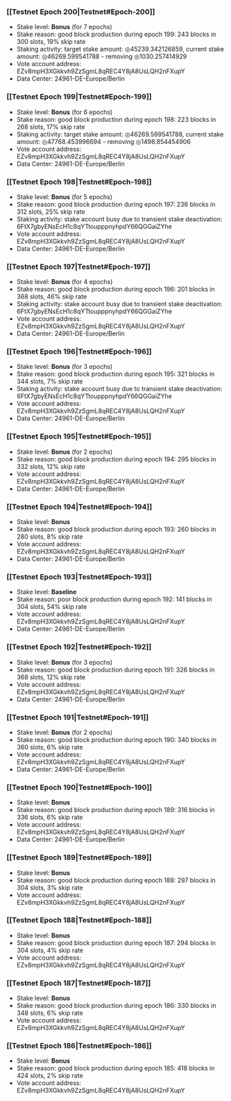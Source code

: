 ### [[Testnet Epoch 200|Testnet#Epoch-200]]
* Stake level: **Bonus** (for 7 epochs)
* Stake reason: good block production during epoch 199: 243 blocks in 300 slots, 19% skip rate
* Staking activity: target stake amount: ◎45239.342126859, current stake amount: ◎46269.599541788 - removing ◎1030.257414929
* Vote account address: EZv8mpH3XGkkvh9ZzSgmL8qREC4Y8jA8UsLQH2nFXupY
* Data Center: 24961-DE-Europe/Berlin
### [[Testnet Epoch 199|Testnet#Epoch-199]]
* Stake level: **Bonus** (for 6 epochs)
* Stake reason: good block production during epoch 198: 223 blocks in 268 slots, 17% skip rate
* Staking activity: target stake amount: ◎46269.599541788, current stake amount: ◎47768.453996694 - removing ◎1498.854454906
* Vote account address: EZv8mpH3XGkkvh9ZzSgmL8qREC4Y8jA8UsLQH2nFXupY
* Data Center: 24961-DE-Europe/Berlin
### [[Testnet Epoch 198|Testnet#Epoch-198]]
* Stake level: **Bonus** (for 5 epochs)
* Stake reason: good block production during epoch 197: 236 blocks in 312 slots, 25% skip rate
* Staking activity: stake account busy due to transient stake deactivation: 6FtX7gbyENsEcH1c8qYTtoupppnyhpdY66QGGaiZYhe
* Vote account address: EZv8mpH3XGkkvh9ZzSgmL8qREC4Y8jA8UsLQH2nFXupY
* Data Center: 24961-DE-Europe/Berlin
### [[Testnet Epoch 197|Testnet#Epoch-197]]
* Stake level: **Bonus** (for 4 epochs)
* Stake reason: good block production during epoch 196: 201 blocks in 368 slots, 46% skip rate
* Staking activity: stake account busy due to transient stake deactivation: 6FtX7gbyENsEcH1c8qYTtoupppnyhpdY66QGGaiZYhe
* Vote account address: EZv8mpH3XGkkvh9ZzSgmL8qREC4Y8jA8UsLQH2nFXupY
* Data Center: 24961-DE-Europe/Berlin
### [[Testnet Epoch 196|Testnet#Epoch-196]]
* Stake level: **Bonus** (for 3 epochs)
* Stake reason: good block production during epoch 195: 321 blocks in 344 slots, 7% skip rate
* Staking activity: stake account busy due to transient stake deactivation: 6FtX7gbyENsEcH1c8qYTtoupppnyhpdY66QGGaiZYhe
* Vote account address: EZv8mpH3XGkkvh9ZzSgmL8qREC4Y8jA8UsLQH2nFXupY
* Data Center: 24961-DE-Europe/Berlin
### [[Testnet Epoch 195|Testnet#Epoch-195]]
* Stake level: **Bonus** (for 2 epochs)
* Stake reason: good block production during epoch 194: 295 blocks in 332 slots, 12% skip rate
* Vote account address: EZv8mpH3XGkkvh9ZzSgmL8qREC4Y8jA8UsLQH2nFXupY
* Data Center: 24961-DE-Europe/Berlin
### [[Testnet Epoch 194|Testnet#Epoch-194]]
* Stake level: **Bonus**
* Stake reason: good block production during epoch 193: 260 blocks in 280 slots, 8% skip rate
* Vote account address: EZv8mpH3XGkkvh9ZzSgmL8qREC4Y8jA8UsLQH2nFXupY
* Data Center: 24961-DE-Europe/Berlin
### [[Testnet Epoch 193|Testnet#Epoch-193]]
* Stake level: **Baseline**
* Stake reason: poor block production during epoch 192: 141 blocks in 304 slots, 54% skip rate 
* Vote account address: EZv8mpH3XGkkvh9ZzSgmL8qREC4Y8jA8UsLQH2nFXupY
* Data Center: 24961-DE-Europe/Berlin
### [[Testnet Epoch 192|Testnet#Epoch-192]]
* Stake level: **Bonus** (for 3 epochs)
* Stake reason: good block production during epoch 191: 326 blocks in 368 slots, 12% skip rate
* Vote account address: EZv8mpH3XGkkvh9ZzSgmL8qREC4Y8jA8UsLQH2nFXupY
* Data Center: 24961-DE-Europe/Berlin
### [[Testnet Epoch 191|Testnet#Epoch-191]]
* Stake level: **Bonus** (for 2 epochs)
* Stake reason: good block production during epoch 190: 340 blocks in 360 slots, 6% skip rate
* Vote account address: EZv8mpH3XGkkvh9ZzSgmL8qREC4Y8jA8UsLQH2nFXupY
* Data Center: 24961-DE-Europe/Berlin
### [[Testnet Epoch 190|Testnet#Epoch-190]]
* Stake level: **Bonus**
* Stake reason: good block production during epoch 189: 316 blocks in 336 slots, 6% skip rate
* Vote account address: EZv8mpH3XGkkvh9ZzSgmL8qREC4Y8jA8UsLQH2nFXupY
* Data Center: 24961-DE-Europe/Berlin
### [[Testnet Epoch 189|Testnet#Epoch-189]]
* Stake level: **Bonus**
* Stake reason: good block production during epoch 188: 297 blocks in 304 slots, 3% skip rate
* Vote account address: EZv8mpH3XGkkvh9ZzSgmL8qREC4Y8jA8UsLQH2nFXupY
### [[Testnet Epoch 188|Testnet#Epoch-188]]
* Stake level: **Bonus**
* Stake reason: good block production during epoch 187: 294 blocks in 304 slots, 4% skip rate
* Vote account address: EZv8mpH3XGkkvh9ZzSgmL8qREC4Y8jA8UsLQH2nFXupY
### [[Testnet Epoch 187|Testnet#Epoch-187]]
* Stake level: **Bonus**
* Stake reason: good block production during epoch 186: 330 blocks in 348 slots, 6% skip rate
* Vote account address: EZv8mpH3XGkkvh9ZzSgmL8qREC4Y8jA8UsLQH2nFXupY
### [[Testnet Epoch 186|Testnet#Epoch-186]]
* Stake level: **Bonus**
* Stake reason: good block production during epoch 185: 418 blocks in 424 slots, 2% skip rate
* Vote account address: EZv8mpH3XGkkvh9ZzSgmL8qREC4Y8jA8UsLQH2nFXupY